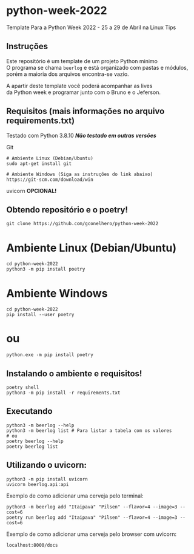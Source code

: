 # python-week-2022

Template Para a Python Week 2022 - 25 a 29 de Abril na Linux Tips

## Instruções

Este repositório é um template de um projeto Python minimo  
O programa se chama `beerlog` e está organizado com pastas
e módulos, porém a maioria dos arquivos encontra-se vazio.

A apartir deste template você poderá acompanhar as lives  
da Python week e programar junto com o Bruno e o Jeferson.

## Requisitos (mais informações no arquivo requirements.txt)

Testado com Python 3.8.10
***Não testado em outras versões***

Git
```
# Ambiente Linux (Debian/Ubuntu)
sudo apt-get install git

# Ambiente Windows (Siga as instruções do link abaixo)
https://git-scm.com/download/win
```

uvicorn **OPCIONAL!**

## Obtendo repositório e o poetry!

```
git clone https://github.com/gconelhero/python-week-2022
```
# Ambiente Linux (Debian/Ubuntu)
```
cd python-week-2022
python3 -m pip install poetry
```

# Ambiente Windows
```
cd python-week-2022
pip install --user poetry
```
# ou
```
python.exe -m pip install poetry
```

## Instalando o ambiente e requisitos!

```
poetry shell
python3 -m pip install -r requirements.txt
```

## Executando

```
python3 -m beerlog --help
python3 -m beerlog list # Para listar a tabela com os valores
# ou
poetry beerlog --help
poetry beerlog list
```

## Utilizando o uvicorn:

```
python3 -m pip install uvicorn
uvicorn beerlog.api:api
```

Exemplo de como adicionar uma cerveja pelo terminal:

```
python3 -m beerlog add "Itaipava" "Pilsen" --flavor=4 --image=3 --cost=6
poetry run beerlog add "Itaipava" "Pilsen" --flavor=4 --image=3 --cost=6
```
Exemplo de como adicionar uma cerveja pelo browser com uvicorn:

```
localhost:8000/docs
```